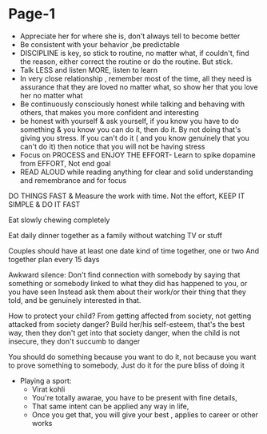 # Page-1

- Appreciate her for where she is, don't always tell to become better
- Be consistent with your behavior ,be predictable
- DISCIPLINE is key, so stick to routine, no matter what, if couldn't, find the reason, either correct the routine or do the routine. But stick.
- Talk LESS and listen MORE, listen to learn
- In very close relationship , remember most of the time, all they need is assurance that they are loved no matter what, so show her that you love her no matter what
- Be continuously consciously honest while talking and behaving with others, that makes you more confident and interesting
- be honest with yourself & ask yourself, if you know you have to do something & you know you can do it, then do it. By not doing that's giving you stress. If you can't do it ( and you know genuinely that you can't do it) then notice that you will not be having stress
- Focus on PROCESS and ENJOY THE EFFORT- Learn to spike dopamine from EFFORT, Not end goal
- READ ALOUD while reading anything for clear and solid understanding and remembrance and for focus

DO THINGS FAST & Measure the work with time. Not the effort, KEEP IT SIMPLE & DO IT FAST

Eat slowly chewing completely

Eat daily dinner together as a family without watching TV or stuff

Couples should have at least one date kind of time together, one or two And together plan every 15 days

Awkward silence: Don't find connection with somebody by saying that something or somebody linked to what they did has happened to you, or you have seen Instead ask them about their work/or their thing that they told, and be genuinely interested in that.

How to protect your child? From getting affected from society, not getting attacked from society danger? Build her/his self-esteem, that's the best way, then they don't get into that society danger, when the child is not insecure, they don't succumb to danger

You should do something because you want to do it, not because you want to prove something to somebody, Just do it for the pure bliss of doing it

- Playing a sport:
    - Virat kohli
    - You're totally awarae, you have to be present with fine details,
    - That same intent can be applied any way in life,
    - Once you get that, you will give your best , applies to career or other works